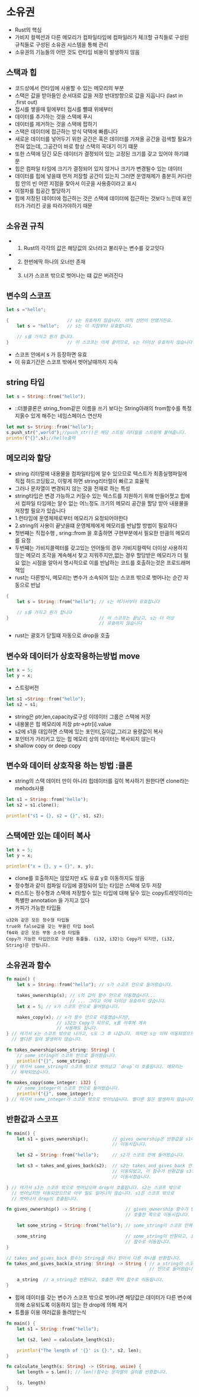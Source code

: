 # 소유권

- Rust의 핵심
- 가비지 컬렉션과 다른 메모리가 컴파일타임에 컴파일러가 체크할 규칙들로 구성된 규칙들로 구성된 소유권 시스템을 통해 관리
- 소유권의 기능들의 어떤 것도 런타임 비용이 발생하지 않음

## 스택과 힙

- 코드상에서 런타임에 사용할 수 있는 메모리의 부분
- 스택은 값을 받아들인 순서대로 값을 저장 반대방향으로 값을 지웁니다 (last in ,first out)
- 접시를 쌓을때 밑에부터 접시를 뺼떄 위에부터
- 데이터를 추가하는 것을 스택에 푸시
- 데이터를 제거하는 것을 스택에 팝하기
- 스택은 데이터에 접근하는 방식 덕택에 빠릅니다
- 새로운 데이터를 넣어두기 위한 공간은 혹은 데이터를 가져올 공간을 검색할 필요가 전혀 없는데, 그공간이 바로 항상 스택의 꼭대기 이기 떄문
- 또한 스택에 담긴 모든 데이터가 결정되어 있는 고정된 크기를 갖고 있어야 하기떄문
- 힙은 컴파일 타임에 크기가 결정되어 있지 않거나 크기가 변경될수 있는 데이터
- 데이터를 힙에 넣을떄 먼저 저장할 공간이 있는지 그러면 운영채제가 충분히 커다란 힙 안의 빈 어떤 지점을 찾아서 이곳을 사용중이라고 표시
- 이절차를 힙공간 할당하기
- 힙에 저장된 데이터에 접근하는 것은 스택에 데이터에 접근하는 것보다 느린데 포인터가 가리킨 곳을 따라가야하기 때문

## 소유권 규칙

- 1. Rust의 각각의 값은 해당값의 오너라고 불리우는 변수를 갖고잇다
- 2. 한번에딱 하나의 오너만 존재
- 3. 너가 스코프 밖으로 벗어나는 떄 값은 버려진다

## 변수의 스코프

```rs
let s ="hello";
```

```rs
{                      // s는 유효하지 않습니다. 아직 선언이 안됐거든요.
    let s = "hello";   // s는 이 지점부터 유효합니다.

    // s를 가지고 뭔가 합니다.
}                      // 이 스코프는 이제 끝이므로, s는 더이상 유효하지 않습니다.
```

- 스코프 안에서 s 가 등장하면 유효
- 이 유효기간은 스코프 밖에서 벗어날때까지 지속

## string 타입

```rs
let s = String::from("hello");
```

- ::더블클론은 string_from같은 이름을 쓰기 보다는 String아래의 from함수를 특정 지욹수 있게 해주는 네임스페이스 연산자

```rs
let mut s= String::from("hello");
s.push_str(",world");//push_str()은 해당 스트링 리터럴을 스트링에 붙여줍니다.
printn!("{}",s);//hello출력
```

## 메모리와 할당

- string 리터럴에 내용물을 컴파일타임에 알수 있으므로 텍스트가 최종실행파일에 직접 하드코딩됬고, 이렇게 하면 string리터럴이 빠르고 효율적
- 그러나 문자열이 변경되지 않는 것을 전재로 하는 특성
- string타입은 변경 가능하고 커질수 있는 텍스트를 지원하기 위해 만들어졋고 힙에서 컴파일 타임에는 알수 없는 어느정도 크기의 메모리 공간을 할당 받아 내용물을 저장할 필요가 있습니다
- 1.런타임에 운영체제로부터 메모리가 요청되어야한다
- 2.string의 사용이 끝낫을떄 운영체제에게 메모리를 반납할 방법이 필요하다
- 첫번쨰는 직접수행 , sring::from 을 호출하면 구현부분에서 필요한 만큼의 메모리를 요청
- 두번쨰는 가비지콜렉터를 갖고있는 언어들의 경우 가비지컬렉턱 더이상 사용하지 않는 메모리 조각을 계속해서 찾고 지워주지만,없는 경우 할당받은 메모리가 더 필요 없는 시점을 알아서 명시적으로 이를 반납하는 코드를 호출하는것은 프로드래머 책임
- rust는 다른방식, 메모리는 변수가 소속되어 있는 스코프 밖으로 벗어나는 순간 자동으로 반납

```rs
{
    let s = String::from("hello"); // s는 여기서부터 유효합니다

    // s를 가지고 뭔가 합니다
}                                  // 이 스코프는 끝났고, s는 더 이상
                                   // 유효하지 않습니다

```

- rust는 괄호가 닫힐떄 자동으로 drop을 호출

## 변수와 데이터가 상호작용하는방법 move

```rs
let x = 5;
let y = x;
```

- 스트링버전

```rs
let s1 =String::from("hello");
let s2 = s1;
```

- string은 ptr,len,capacity로구성 이데이터 그룹은 스택에 저장
- 내용물은 힙 메모리에 저장 ptr->ptr[i].value
- s2에 s1을 대입하면 스택에 있는 포인터,길이값,그리고 용량값이 복사
- 포인터가 가리키고 있는 힙 메모리 상의 데이터는 복사되지 않는다
- shallow copy or deep copy

## 변수와 데이터 상호작용 하는 방법 :클론

- string의 스택 데이터 만이 아니라 힙데이터를 깊이 복사하기 원한다면 clone라는 mehods사용

```rs
let s1 = String::from("hello");
let s2 = s1.clone();

println!("s1 = {}, s2 = {}", s1, s2);
```

## 스택에만 있는 데이터 복사

```rs
let x = 5;
let y = x;

println!("x = {}, y = {}", x, y);
```

- clone를 호출하지는 않았지만 x도 유효 y호 이동하지도 않음
- 정수형과 같이 컴파일 타임에 결정되어 있는 타입은 스택에 모두 저장
- 러스트는 정수형과 스택에 저장할수 있는 타입에 대해 달수 있는 copy트레잇이라는 특별한 annotation 을 가지고 있다
- 카피가 가능한 타입들

```
u32와 같은 모든 정수형 타입들
true와 false값을 갖는 부울린 타입 bool
f64와 같은 모든 부동 소수점 타입들
Copy가 가능한 타입만으로 구성된 튜플들. (i32, i32)는 Copy가 되지만, (i32, String)은 안됩니다.
```

## 소유권과 함수

```rs
fn main() {
    let s = String::from("hello"); // s가 스코프 안으로 들어왔습니다.

    takes_ownership(s); // s의 값이 함수 안으로 이동했습니다...
                        // ... 그리고 이제 더이상 유효하지 않습니다.
    let x = 5; // x가 스코프 안으로 들어왔습니다.

    makes_copy(x); // x가 함수 안으로 이동했습니다만,
                   // i32는 Copy가 되므로, x를 이후에 계속
                   // 사용해도 됩니다.
} // 여기서 x는 스코프 밖으로 나가고, s도 그 후 나갑니다. 하지만 s는 이미 이동되었으므로,
  // 별다른 일이 발생하지 않습니다.

fn takes_ownership(some_string: String) {
    // some_string이 스코프 안으로 들어왔습니다.
    println!("{}", some_string);
} // 여기서 some_string이 스코프 밖으로 벗어났고 `drop`이 호출됩니다. 메모리는
  // 해제되었습니다.

fn makes_copy(some_integer: i32) {
    // some_integer이 스코프 안으로 들어왔습니다.
    println!("{}", some_integer);
} // 여기서 some_integer가 스코프 밖으로 벗어났습니다. 별다른 일은 발생하지 않습니다.
```

## 반환값과 스코프

```rs
fn main() {
    let s1 = gives_ownership();         // gives_ownership은 반환값을 s1에게
                                        // 이동시킵니다.

    let s2 = String::from("hello");     // s2가 스코프 안에 들어왔습니다.

    let s3 = takes_and_gives_back(s2);  // s2는 takes_and_gives_back 안으로
                                        // 이동되었고, 이 함수가 반환값을 s3으로도
                                        // 이동시켰습니다.

} // 여기서 s3는 스코프 밖으로 벗어났으며 drop이 호출됩니다. s2는 스코프 밖으로
  // 벗어났지만 이동되었으므로 아무 일도 일어나지 않습니다. s1은 스코프 밖으로
  // 벗어나서 drop이 호출됩니다.

fn gives_ownership() -> String {             // gives_ownership 함수가 반환 값을
                                             // 호출한 쪽으로 이동시킵니다.

    let some_string = String::from("hello"); // some_string이 스코프 안에 들어왔습니다.

    some_string                              // some_string이 반환되고, 호출한 쪽의
                                             // 함수로 이동됩니다.
}

// takes_and_gives_back 함수는 String을 하나 받아서 다른 하나를 반환합니다.
fn takes_and_gives_back(a_string: String) -> String { // a_string이 스코프
                                                      // 안으로 들어왔습니다.

    a_string  // a_string은 반환되고, 호출한 쪽의 함수로 이동됩니다.
}
```

- 힙에 데이터를 갖는 변수가 스코프 밖으로 벗어나면 해당값은 데이터가 다른 변수에 의해 소유되도록 이동하지 않는 한 drop에 의해 제거
- 튜플을 이용 여러값을 돌려받는식

```rs
fn main() {
    let s1 = String::from("hello");

    let (s2, len) = calculate_length(s1);

    println!("The length of '{}' is {}.", s2, len);
}

fn calculate_length(s: String) -> (String, usize) {
    let length = s.len(); // len()함수는 문자열의 길이를 반환합니다.

    (s, length)
}
```
